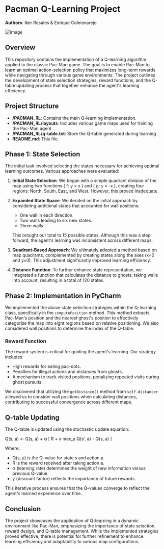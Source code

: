 # Pacman Q-Learning Project
**Authors**: Iker Rosales & Enrique Colmenarejo

![image](https://github.com/user-attachments/assets/e1c4e578-0123-4422-ade0-3f106fc94dc8)


## Overview
This repository contains the implementation of a Q-learning algorithm applied to the classic Pac-Man game. The goal is to enable Pac-Man to learn an optimal action-selection policy that maximizes long-term rewards while navigating through various game environments. The project outlines the development of state selection strategies, reward functions, and the Q-table updating process that together enhance the agent's learning efficiency.

## Project Structure
- **/PACMAN_RL**: Contains the main Q-learning implementation.
- **/PACMAN_RL/layouts**: Includes various game maps used for training the Pac-Man agent.
- **/PACMAN_RL/q-table.txt**: Store the Q-table generated during learning
- **README.md**: This file.

## Phase 1: State Selection
The initial task involved selecting the states necessary for achieving optimal learning outcomes. Various approaches were evaluated:

1. **Initial State Selection**: We began with a simple quadrant division of the map using two functions \( f: y = x \) and \( g: y = -x \), creating four regions: North, South, East, and West. However, this proved inadequate.

2. **Expanded State Space**: We iterated on the initial approach by considering additional states that accounted for wall positions:
   - One wall in each direction.
   - Two walls leading to six new states.
   - Three walls.

   This brought our total to 15 possible states. Although this was a step forward, the agent's learning was inconsistent across different maps.

3. **Quadrant-Based Approach**: We ultimately adopted a method based on map quadrants, complemented by creating states along the axes (x=0 and y=0). This adjustment significantly improved learning efficiency.

4. **Distance Function**: To further enhance state representation, we integrated a function that calculates the distance to ghosts, taking walls into account, resulting in a total of 120 states.

## Phase 2: Implementation in PyCharm
We implemented the above state selection strategies within the Q-learning class, specifically in the `computePosition` method. This method extracts Pac-Man's position and the nearest ghost's position to effectively categorize the map into eight regions based on relative positioning. We also considered wall positions to determine the index of the Q-table.

### Reward Function
The reward system is critical for guiding the agent's learning. Our strategy includes:

- High rewards for eating pac-dots.
- Penalties for illegal actions and distances from ghosts.
- A mechanism to track visited positions, penalizing repeated visits during ghost pursuits.

We discovered that utilizing the `getDistance()` method from `self.distancer` allowed us to consider wall positions when calculating distances, contributing to successful convergence across different maps.

## Q-table Updating
The Q-table is updated using the stochastic update equation:

Q(s, a) ← Q(s, a) + α [ R + γ max_a Q(s', a) - Q(s, a) ]

Where:
- Q(s, a) is the Q-value for state s and action a.
- R is the reward received after taking action a.
- α (learning rate) determines the weight of new information versus previous Q-value.
- γ (discount factor) reflects the importance of future rewards.

This iterative process ensures that the Q-values converge to reflect the agent's learned experience over time.

## Conclusion
The project showcases the application of Q-learning in a dynamic environment like Pac-Man, emphasizing the importance of state selection, reward design, and Q-table management. While the implemented strategies proved effective, there is potential for further refinement to enhance learning efficiency and adaptability to various map configurations.
